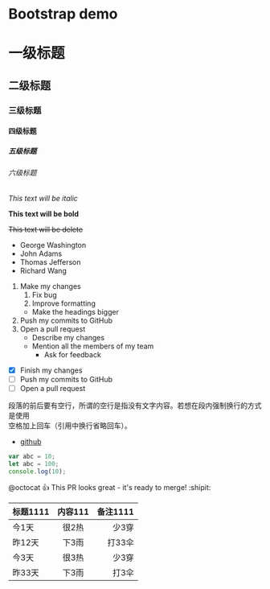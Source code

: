 # Bootstrap demo


# 一级标题
## 二级标题
### 三级标题
#### 四级标题
##### 五级标题
###### 六级标题 

*This text will be italic*

**This text will be bold**

~~This text will be delete~~


* George Washington
* John Adams
* Thomas Jefferson
* Richard Wang


1. Make my changes
    1. Fix bug
    2. Improve formatting
      * Make the headings bigger
2. Push my commits to GitHub
3. Open a pull request
    * Describe my changes
    * Mention all the members of my team
      * Ask for feedback
    
* [x] Finish my changes
* [ ] Push my commits to GitHub
* [ ] Open a pull request

段落的前后要有空行，所谓的空行是指没有文字内容。若想在段内强制换行的方式是使用  
空格加上回车（引用中换行省略回车）。

* [github](http://github.com)



```js
var abc = 10;
let abc = 100;
console.log(10);
```

@octocat :+1: This PR looks great - it's ready to merge! :shipit:

 
标题1111 | 内容111 | 备注1111
:----|:----:|----:
今1天 | 很2热 | 少3穿
昨12天 | 下3雨 | 打33伞
今3天 | 很3热 | 少3穿
昨33天 | 下3雨 | 打3伞



